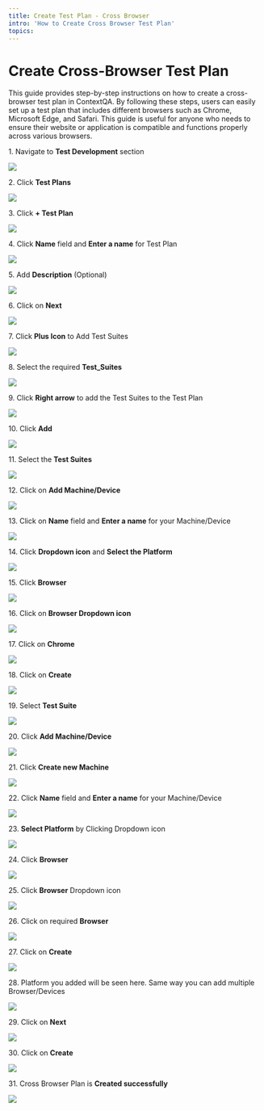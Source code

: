 ```yaml
---
title: Create Test Plan - Cross Browser
intro: 'How to Create Cross Browser Test Plan'
topics:
---
```



# Create Cross-Browser Test Plan

This guide provides step-by-step instructions on how to create a cross-browser test plan in ContextQA. By following these steps, users can easily set up a test plan that includes different browsers such as Chrome, Microsoft Edge, and Safari. This guide is useful for anyone who needs to ensure their website or application is compatible and functions properly across various browsers.

1\. Navigate to **Test Development** section

![](https://ajeuwbhvhr.cloudimg.io/colony-recorder.s3.amazonaws.com/files/2024-03-01/5e80c505-7023-4be5-b9c8-280b31cf7d46/user_cropped_screenshot.jpeg?tl_px=0,0&br_px=1075,600&force_format=png&wat_scale=95&wat=1&wat_opacity=0.7&wat_gravity=northwest&wat_url=https://colony-recorder.s3.us-west-1.amazonaws.com/images/watermarks/FB923C_standard.png&wat_pad=4,220)


2\. Click **Test Plans**

![](https://ajeuwbhvhr.cloudimg.io/colony-recorder.s3.amazonaws.com/files/2024-03-01/5f767517-695e-47e1-8f4f-f02208d592da/user_cropped_screenshot.jpeg?tl_px=0,226&br_px=1075,827&force_format=png&wat_scale=95&wat=1&wat_opacity=0.7&wat_gravity=northwest&wat_url=https://colony-recorder.s3.us-west-1.amazonaws.com/images/watermarks/FB923C_standard.png&wat_pad=158,265)


3\. Click **+ Test Plan**

![](https://ajeuwbhvhr.cloudimg.io/colony-recorder.s3.amazonaws.com/files/2024-02-28/7f17760c-2adf-4bb0-a58d-5d53e26007db/ascreenshot.jpeg?tl_px=844,0&br_px=1920,600&force_format=png&wat_scale=95&wat=1&wat_opacity=0.7&wat_gravity=northwest&wat_url=https://colony-recorder.s3.us-west-1.amazonaws.com/images/watermarks/FB923C_standard.png&wat_pad=636,11)


4\. Click **Name** field and **Enter a name** for Test Plan

![](https://ajeuwbhvhr.cloudimg.io/colony-recorder.s3.amazonaws.com/files/2024-02-28/180b3f66-8dd5-486a-ab30-ef6b8927ca46/ascreenshot.jpeg?tl_px=11,0&br_px=1731,912&force_format=png&width=1120.0&wat=1&wat_opacity=0.7&wat_gravity=northwest&wat_url=https://colony-recorder.s3.us-west-1.amazonaws.com/images/watermarks/FB923C_standard.png&wat_pad=524,221)


5\. Add **Description** (Optional)

![](https://ajeuwbhvhr.cloudimg.io/colony-recorder.s3.amazonaws.com/files/2024-02-28/6139cf9e-cb7c-4a26-bedb-3227151d0b0b/ascreenshot.jpeg?tl_px=0,0&br_px=1719,912&force_format=png&width=1120.0&wat=1&wat_opacity=0.7&wat_gravity=northwest&wat_url=https://colony-recorder.s3.us-west-1.amazonaws.com/images/watermarks/FB923C_standard.png&wat_pad=351,352)


6\. Click on **Next**

![](https://ajeuwbhvhr.cloudimg.io/colony-recorder.s3.amazonaws.com/files/2024-03-01/9bb4ecbb-ac1e-45cc-a98a-c481bfc99b8a/user_cropped_screenshot.jpeg?tl_px=937,0&br_px=1920,549&force_format=png&width=983&wat_scale=87&wat=1&wat_opacity=0.7&wat_gravity=northwest&wat_url=https://colony-recorder.s3.us-west-1.amazonaws.com/images/watermarks/FB923C_standard.png&wat_pad=899,5)


7\. Click **Plus Icon** to Add Test Suites

![](https://ajeuwbhvhr.cloudimg.io/colony-recorder.s3.amazonaws.com/files/2024-02-28/a8a8ed06-19dd-4d8f-ba51-f7e628c3a868/ascreenshot.jpeg?tl_px=427,311&br_px=1502,912&force_format=png&wat_scale=95&wat=1&wat_opacity=0.7&wat_gravity=northwest&wat_url=https://colony-recorder.s3.us-west-1.amazonaws.com/images/watermarks/FB923C_standard.png&wat_pad=502,487)


8\. Select the required **Test_Suites**

![](https://ajeuwbhvhr.cloudimg.io/colony-recorder.s3.amazonaws.com/files/2024-02-28/66c0ef64-295e-4f1a-a1df-a12d3c91786f/ascreenshot.jpeg?tl_px=163,237&br_px=1238,838&force_format=png&wat_scale=95&wat=1&wat_opacity=0.7&wat_gravity=northwest&wat_url=https://colony-recorder.s3.us-west-1.amazonaws.com/images/watermarks/FB923C_standard.png&wat_pad=502,265)


9\. Click **Right arrow** to add the Test Suites to the Test Plan

![](https://ajeuwbhvhr.cloudimg.io/colony-recorder.s3.amazonaws.com/files/2024-03-01/5331424d-2d62-4651-aaed-79eaaca55d7f/user_cropped_screenshot.jpeg?tl_px=641,125&br_px=1716,726&force_format=png&wat_scale=95&wat=1&wat_opacity=0.7&wat_gravity=northwest&wat_url=https://colony-recorder.s3.us-west-1.amazonaws.com/images/watermarks/FB923C_standard.png&wat_pad=502,265)


10\. Click **Add**

![](https://ajeuwbhvhr.cloudimg.io/colony-recorder.s3.amazonaws.com/files/2024-02-28/7f8ba817-8a36-4453-8235-ec64ccd45d0f/ascreenshot.jpeg?tl_px=200,0&br_px=1920,912&force_format=png&width=1120.0&wat=1&wat_opacity=0.7&wat_gravity=northwest&wat_url=https://colony-recorder.s3.us-west-1.amazonaws.com/images/watermarks/FB923C_standard.png&wat_pad=910,488)


11\. Select the **Test Suites**

![](https://ajeuwbhvhr.cloudimg.io/colony-recorder.s3.amazonaws.com/files/2024-02-28/1d580376-5a4e-4579-8a7c-20cace352620/ascreenshot.jpeg?tl_px=133,0&br_px=1853,912&force_format=png&width=1120.0&wat=1&wat_opacity=0.7&wat_gravity=northwest&wat_url=https://colony-recorder.s3.us-west-1.amazonaws.com/images/watermarks/FB923C_standard.png&wat_pad=524,195)


12\. Click on **Add Machine/Device**

![](https://ajeuwbhvhr.cloudimg.io/colony-recorder.s3.amazonaws.com/files/2024-03-01/57c3ae7a-6c05-4cea-b250-dab9598c2a90/user_cropped_screenshot.jpeg?tl_px=200,0&br_px=1920,912&force_format=png&width=1120.0&wat=1&wat_opacity=0.7&wat_gravity=northwest&wat_url=https://colony-recorder.s3.us-west-1.amazonaws.com/images/watermarks/FB923C_standard.png&wat_pad=747,152)


13\. Click on **Name** field and **Enter a name** for your Machine/Device

![](https://ajeuwbhvhr.cloudimg.io/colony-recorder.s3.amazonaws.com/files/2024-02-28/7c340e4c-3173-43ee-ad7a-c555bcfada10/ascreenshot.jpeg?tl_px=200,0&br_px=1920,912&force_format=png&width=1120.0&wat=1&wat_opacity=0.7&wat_gravity=northwest&wat_url=https://colony-recorder.s3.us-west-1.amazonaws.com/images/watermarks/FB923C_standard.png&wat_pad=603,76)


14\. Click **Dropdown icon** and **Select the Platform**

![](https://ajeuwbhvhr.cloudimg.io/colony-recorder.s3.amazonaws.com/files/2024-02-28/b13f05d0-2d7e-4caa-9ca2-8e4e68130697/ascreenshot.jpeg?tl_px=200,0&br_px=1920,912&force_format=png&width=1120.0&wat=1&wat_opacity=0.7&wat_gravity=northwest&wat_url=https://colony-recorder.s3.us-west-1.amazonaws.com/images/watermarks/FB923C_standard.png&wat_pad=590,204)


15\. Click **Browser**

![](https://ajeuwbhvhr.cloudimg.io/colony-recorder.s3.amazonaws.com/files/2024-02-28/09d069cf-ff70-420c-9dff-31d90e06a931/ascreenshot.jpeg?tl_px=578,137&br_px=1653,738&force_format=png&wat_scale=95&wat=1&wat_opacity=0.7&wat_gravity=northwest&wat_url=https://colony-recorder.s3.us-west-1.amazonaws.com/images/watermarks/FB923C_standard.png&wat_pad=502,265)


16\. Click on **Browser Dropdown icon**

![](https://ajeuwbhvhr.cloudimg.io/colony-recorder.s3.amazonaws.com/files/2024-02-28/a414f17f-e01d-4d42-9096-45bcee634a59/ascreenshot.jpeg?tl_px=773,95&br_px=1848,696&force_format=png&wat_scale=95&wat=1&wat_opacity=0.7&wat_gravity=northwest&wat_url=https://colony-recorder.s3.us-west-1.amazonaws.com/images/watermarks/FB923C_standard.png&wat_pad=502,265)


17\. Click on **Chrome**

![](https://ajeuwbhvhr.cloudimg.io/colony-recorder.s3.amazonaws.com/files/2024-02-28/f3bb9bb9-8e61-4e5f-ab2b-2eef117e2373/ascreenshot.jpeg?tl_px=758,129&br_px=1833,730&force_format=png&wat_scale=95&wat=1&wat_opacity=0.7&wat_gravity=northwest&wat_url=https://colony-recorder.s3.us-west-1.amazonaws.com/images/watermarks/FB923C_standard.png&wat_pad=502,265)


18\. Click on **Create**

![](https://ajeuwbhvhr.cloudimg.io/colony-recorder.s3.amazonaws.com/files/2024-02-28/a69eeb2f-8953-4c8f-ad03-1f0b7742db3a/ascreenshot.jpeg?tl_px=544,142&br_px=1920,912&force_format=png&width=1120.0&wat=1&wat_opacity=0.7&wat_gravity=northwest&wat_url=https://colony-recorder.s3.us-west-1.amazonaws.com/images/watermarks/FB923C_standard.png&wat_pad=1027,563)


19\. Select **Test Suite**

![](https://ajeuwbhvhr.cloudimg.io/colony-recorder.s3.amazonaws.com/files/2024-02-28/8074c818-a7c6-4eff-9de3-c7b676eeb135/ascreenshot.jpeg?tl_px=302,0&br_px=1679,769&force_format=png&width=1120.0&wat=1&wat_opacity=0.7&wat_gravity=northwest&wat_url=https://colony-recorder.s3.us-west-1.amazonaws.com/images/watermarks/FB923C_standard.png&wat_pad=524,248)


20\. Click **Add Machine/Device**

![](https://ajeuwbhvhr.cloudimg.io/colony-recorder.s3.amazonaws.com/files/2024-02-28/c8313f6b-5b40-4106-8b34-61c6d2da57f7/ascreenshot.jpeg?tl_px=200,0&br_px=1920,912&force_format=png&width=1120.0&wat=1&wat_opacity=0.7&wat_gravity=northwest&wat_url=https://colony-recorder.s3.us-west-1.amazonaws.com/images/watermarks/FB923C_standard.png&wat_pad=730,161)


21\. Click **Create new Machine**

![](https://ajeuwbhvhr.cloudimg.io/colony-recorder.s3.amazonaws.com/files/2024-02-28/5e9009c5-81ca-4728-9df8-9254d935b03f/ascreenshot.jpeg?tl_px=200,0&br_px=1920,912&force_format=png&width=1120.0&wat=1&wat_opacity=0.7&wat_gravity=northwest&wat_url=https://colony-recorder.s3.us-west-1.amazonaws.com/images/watermarks/FB923C_standard.png&wat_pad=734,189)


22\. Click **Name** field and **Enter a name** for your Machine/Device

![](https://ajeuwbhvhr.cloudimg.io/colony-recorder.s3.amazonaws.com/files/2024-02-28/75baf830-a369-4893-8575-dd61b97ef83b/ascreenshot.jpeg?tl_px=200,0&br_px=1920,912&force_format=png&width=1120.0&wat=1&wat_opacity=0.7&wat_gravity=northwest&wat_url=https://colony-recorder.s3.us-west-1.amazonaws.com/images/watermarks/FB923C_standard.png&wat_pad=641,66)


23\. **Select Platform** by Clicking Dropdown icon

![](https://ajeuwbhvhr.cloudimg.io/colony-recorder.s3.amazonaws.com/files/2024-02-28/f2f7c5c6-4320-4256-bbb1-4f6f7c118b5e/ascreenshot.jpeg?tl_px=614,86&br_px=1689,687&force_format=png&wat_scale=95&wat=1&wat_opacity=0.7&wat_gravity=northwest&wat_url=https://colony-recorder.s3.us-west-1.amazonaws.com/images/watermarks/FB923C_standard.png&wat_pad=502,265)


24\. Click **Browser**

![](https://ajeuwbhvhr.cloudimg.io/colony-recorder.s3.amazonaws.com/files/2024-02-28/f0090f05-7e9a-4635-8e31-b1ddb10378ff/ascreenshot.jpeg?tl_px=588,137&br_px=1663,738&force_format=png&wat_scale=95&wat=1&wat_opacity=0.7&wat_gravity=northwest&wat_url=https://colony-recorder.s3.us-west-1.amazonaws.com/images/watermarks/FB923C_standard.png&wat_pad=502,265)


25\. Click **Browser** Dropdown icon

![](https://ajeuwbhvhr.cloudimg.io/colony-recorder.s3.amazonaws.com/files/2024-02-28/91a447ef-ce54-4fe5-b631-d0b780a16420/ascreenshot.jpeg?tl_px=783,90&br_px=1858,691&force_format=png&wat_scale=95&wat=1&wat_opacity=0.7&wat_gravity=northwest&wat_url=https://colony-recorder.s3.us-west-1.amazonaws.com/images/watermarks/FB923C_standard.png&wat_pad=502,265)


26\. Click on required **Browser**

![](https://ajeuwbhvhr.cloudimg.io/colony-recorder.s3.amazonaws.com/files/2024-02-28/84856239-90f8-4226-985b-72d2617e4636/ascreenshot.jpeg?tl_px=710,259&br_px=1785,860&force_format=png&wat_scale=95&wat=1&wat_opacity=0.7&wat_gravity=northwest&wat_url=https://colony-recorder.s3.us-west-1.amazonaws.com/images/watermarks/FB923C_standard.png&wat_pad=502,265)


27\. Click on **Create**

![](https://ajeuwbhvhr.cloudimg.io/colony-recorder.s3.amazonaws.com/files/2024-02-28/38a940d2-5e72-4283-abb5-d54a0c694cc5/ascreenshot.jpeg?tl_px=844,311&br_px=1920,912&force_format=png&wat_scale=95&wat=1&wat_opacity=0.7&wat_gravity=northwest&wat_url=https://colony-recorder.s3.us-west-1.amazonaws.com/images/watermarks/FB923C_standard.png&wat_pad=952,520)


28\. Platform you added will be seen here. Same way you can add multiple Browser/Devices

![](https://ajeuwbhvhr.cloudimg.io/colony-recorder.s3.amazonaws.com/files/2024-03-01/23a085a9-9f9d-4f08-9f79-346307922e08/user_cropped_screenshot.jpeg?tl_px=0,0&br_px=1719,912&force_format=png&width=1120.0&wat=1&wat_opacity=0.7&wat_gravity=northwest&wat_url=https://colony-recorder.s3.us-west-1.amazonaws.com/images/watermarks/FB923C_standard.png&wat_pad=363,275)


29\. Click on **Next**

![](https://ajeuwbhvhr.cloudimg.io/colony-recorder.s3.amazonaws.com/files/2024-03-01/e2f1db37-87f5-4869-babc-7ae02533132d/File.jpeg?tl_px=200,0&br_px=1920,912&force_format=png&width=1120.0&wat=1&wat_opacity=0.7&wat_gravity=northwest&wat_url=https://colony-recorder.s3.us-west-1.amazonaws.com/images/watermarks/FB923C_standard.png&wat_pad=1048,-15)


30\. Click on **Create**

![](https://ajeuwbhvhr.cloudimg.io/colony-recorder.s3.amazonaws.com/files/2024-02-28/8db81ada-6d26-4de0-8586-b7d5cf0702d5/ascreenshot.jpeg?tl_px=200,0&br_px=1920,912&force_format=png&width=1120.0&wat=1&wat_opacity=0.7&wat_gravity=northwest&wat_url=https://colony-recorder.s3.us-west-1.amazonaws.com/images/watermarks/FB923C_standard.png&wat_pad=1040,-11)


31\. Cross Browser Plan is **Created successfully**

![](https://ajeuwbhvhr.cloudimg.io/colony-recorder.s3.amazonaws.com/files/2024-02-28/96732b9a-437a-4eee-8732-bd95afed82d0/ascreenshot.jpeg?tl_px=0,0&br_px=1075,600&force_format=png&wat_scale=95&wat=1&wat_opacity=0.7&wat_gravity=northwest&wat_url=https://colony-recorder.s3.us-west-1.amazonaws.com/images/watermarks/FB923C_standard.png&wat_pad=372,13)



